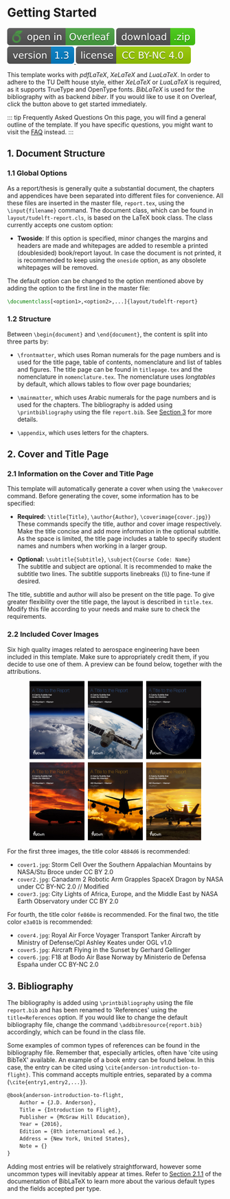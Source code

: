 # Getting Started

<p>
  <a href="https://www.overleaf.com/docs?snip_uri=https://github.com/dzwaneveld/TU-Delft-Unofficial-Report-Template/archive/master.zip&engine=xelatex" target="_blank" rel="noopener noreferrer">
    <img src="./img/open-in-overleaf.svg" alt="Open in Overleaf">
  </a>
  <a href="https://github.com/dzwaneveld/TU-Delft-Unofficial-Report-Template/archive/master.zip" >
    <img src="./img/download-zip.svg" alt="Download">
  </a>
  <a href="https://github.com/dzwaneveld/TU-Delft-Unofficial-Report-Template/" target="_blank" rel="noopener noreferrer">
    <img src="./img/version-1.3.svg" alt="Version 1.3" >
  </a>
  <a href="/about">
    <img src="./img/license-CC-BY-NC-4.0.svg" alt="License CC BY-NC 4.0">
  </a>
</p>

This template works with _pdfLaTeX_, _XeLaTeX_ and _LuaLaTeX_. In order to adhere to the TU Delft house style, either _XeLaTeX_ or _LuaLaTeX_ is required, as it supports TrueType and OpenType fonts. _BibLaTeX_ is used for the bibliography with as backend _biber_. If you would like to use it on Overleaf, click the button above to get started immediately.

::: tip Frequently Asked Questions
On this page, you will find a general outline of the template. If you have specific questions, you might want to visit the [FAQ](/report/faq.html) instead.
:::

## 1. Document Structure

### 1.1 Global Options

As a report/thesis is generally quite a substantial document, the chapters and appendices have been separated into different files for convenience. All these files are inserted in the master file, `report.tex`, using the `\input{filename}` command. The document class, which can be found in `layout/tudelft-report.cls`, is based on the LaTeX book class. The class currently accepts one custom option:

- **Twoside**: If this option is specified, minor changes the margins and headers are made and whitepages are added to resemble a printed (doublesided) book/report layout. In case the document is not printed, it is recommended to keep using the `oneside` option, as any obsolete whitepages will be removed.

The default option can be changed to the option mentioned above by adding the option to the first line in the master file:

```LaTeX
\documentclass[<option1>,<option2>,...]{layout/tudelft-report}
```

### 1.2 Structure

Between `\begin{document}` and `\end{document}`, the content is split into three parts by:

- `\frontmatter`, which uses Roman numerals for the page numbers and is used for the title page, table of contents, nomenclature and list of tables and figures. The title page can be found in `titlepage.tex` and the nomenclature in `nomenclature.tex`. The nomenclature uses *longtables* by default, which allows tables to flow over page boundaries;

- `\mainmatter`, which uses Arabic numerals for the page numbers and is used for the chapters. The bibliography is added using `\printbibliography` using the file `report.bib`. See [Section 3](/report/getting-started.html#_3-bibliography) for more details.

- `\appendix`, which uses letters for the chapters.

## 2. Cover and Title Page

### 2.1 Information on the Cover and Title Page

This template will automatically generate a cover when using the `\makecover` command. Before generating the cover, some information has to be specified:

- **Required:** `\title{Title}`, `\author{Author}`, `\coverimage{cover.jpg}}`\
These commands specify the title, author and cover image respectively. Make the title concise and add more information in the optional subtitle. As the space is limited, the title page includes a table to specify student names and numbers when working in a larger group.

- **Optional:** `\subtitle{Subtitle}`, `\subject{Course Code: Name}`\
The subtitle and subject are optional. It is recommended to make the subtitle two lines. The subtitle supports linebreaks (\\\\) to fine-tune if desired.

The title, subtitle and author will also be present on the title page. To give greater flexibility over the title page, the layout is described in `title.tex`. Modify this file according to your needs and make sure to check the requirements.

### 2.2 Included Cover Images

Six high quality images related to aerospace engineering have been included in this template. Make sure to appropriately credit them, if you decide to use one of them. A preview can be found below, together with the attributions.

<p align="center">
  <img align="centre"  src="./img/covers.jpg" alt="Cover Image Examples" width="400" />
</p>

For the first three images, the title color `4884d6` is recommended:

* `cover1.jpg`: Storm Cell Over the Southern Appalachian Mountains by NASA/Stu Broce under CC BY 2.0
* `cover2.jpg`: Canadarm 2 Robotic Arm Grapples SpaceX Dragon by NASA under CC BY-NC 2.0 // Modified
* `cover3.jpg`: City Lights of Africa, Europe, and the Middle East by NASA Earth Observatory under CC BY 2.0

For fourth, the title color `fe860e` is recommended. For the final two, the title color `e3a01b` is recommended:

* `cover4.jpg`: Royal Air Force Voyager Transport Tanker Aircraft by Ministry of Defense/Cpl Ashley Keates under OGL v1.0
* `cover5.jpg`: Aircraft Flying in the Sunset by Gerhard Gellinger
* `cover6.jpg`: F18 at Bodo Air Base Norway by Ministerio de Defensa España under CC BY-NC 2.0

## 3. Bibliography

The bibliography is added using `\printbibliography` using the file `report.bib` and has been renamed to 'References' using the `title=References` option. If you would like to change the default bibliography file, change the command `\addbibresource{report.bib}` accordingly, which can be found in the class file.

Some examples of common types of references can be found in the bibliography file. Remember that, especially articles, often have 'cite using BibTeX' available. An example of a book entry can be found below. In this case, the entry can be cited using `\cite{anderson-introduction-to-flight}`. This command accepts multiple entries, separated by a comma (`\cite{entry1,entry2,...}`).

```LaTeX
@book{anderson-introduction-to-flight,
    Author = {J.D. Anderson},
    Title = {Introduction to Flight},
    Publisher = {McGraw Hill Education},
    Year = {2016},
    Edition = {8th international ed.},
    Address = {New York, United States},
    Note = {}
}
```

Adding most entries will be relatively straightforward, however some uncommon types will inevitably appear at times. Refer to [Section 2.1.1](http://mirrors.ctan.org/macros/latex/contrib/biblatex/doc/biblatex.pdf#subsubsection.2.1.1) of the documentation of BibLaTeX to learn more about the various default types and the fields accepted per type.

